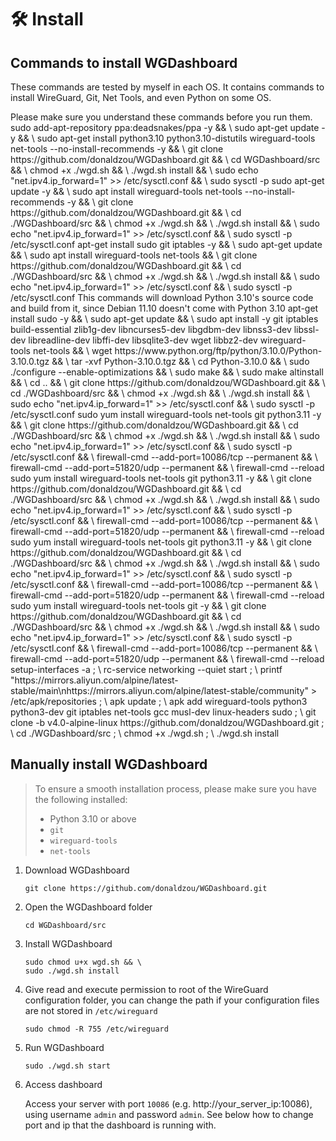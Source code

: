 # 🛠 Install

## Commands to install WGDashboard

These commands are tested by myself in each OS. It contains commands to install WireGuard, Git, Net Tools, and even Python on some OS.

<warning>
Please make sure you understand these commands before you run them.
</warning>

<tabs>
    <tab title="Ubuntu">
   <chapter title="20.04 LTS">
      <code-block lang="shell">
          sudo add-apt-repository ppa:deadsnakes/ppa -y && \
          sudo apt-get update -y && \
          sudo apt-get install python3.10 python3.10-distutils wireguard-tools net-tools --no-install-recommends -y && \
          git clone https://github.com/donaldzou/WGDashboard.git && \
          cd WGDashboard/src && \
          chmod +x ./wgd.sh && \
          ./wgd.sh install && \
          sudo echo "net.ipv4.ip_forward=1" >> /etc/sysctl.conf && \
          sudo sysctl -p
      </code-block>
   </chapter>
   <chapter title="22.04 LTS and 24.02 LTS">
      <code-block lang="shell">
          sudo apt-get update -y && \
          sudo apt install wireguard-tools net-tools --no-install-recommends -y && \
          git clone https://github.com/donaldzou/WGDashboard.git && \
          cd ./WGDashboard/src && \
          chmod +x ./wgd.sh && \
          ./wgd.sh install && \
          sudo echo "net.ipv4.ip_forward=1" >> /etc/sysctl.conf && \
          sudo sysctl -p /etc/sysctl.conf
      </code-block>
   </chapter>
   </tab>
   <tab title="Debian">
   <chapter title="12.6">
      <code-block lang="shell">
          apt-get install sudo git iptables -y && \ 
          sudo apt-get update && \
          sudo apt install wireguard-tools net-tools && \
          git clone https://github.com/donaldzou/WGDashboard.git && \
          cd ./WGDashboard/src && \
          chmod +x ./wgd.sh && \
          ./wgd.sh install && \
          sudo echo "net.ipv4.ip_forward=1" >> /etc/sysctl.conf && \
          sudo sysctl -p /etc/sysctl.conf
      </code-block>
   </chapter>
   <chapter title="11.10">
      <warning>This commands will download Python 3.10's source code and build from it, since Debian 11.10 doesn't come with Python 3.10</warning>
      <code-block lang="shell">
          apt-get install sudo -y && \ 
          sudo apt-get update && \ 
          sudo apt install -y git iptables build-essential zlib1g-dev libncurses5-dev libgdbm-dev libnss3-dev libssl-dev libreadline-dev libffi-dev libsqlite3-dev wget libbz2-dev wireguard-tools net-tools && \ 
          wget https://www.python.org/ftp/python/3.10.0/Python-3.10.0.tgz && \ 
          tar -xvf Python-3.10.0.tgz && \ 
          cd Python-3.10.0 && \ 
          sudo ./configure --enable-optimizations && \ 
          sudo make && \ 
          sudo make altinstall && \ 
          cd .. && \ 
          git clone https://github.com/donaldzou/WGDashboard.git && \ 
          cd ./WGDashboard/src && \ 
          chmod +x ./wgd.sh && \ 
          ./wgd.sh install && \ 
          sudo echo "net.ipv4.ip_forward=1" >> /etc/sysctl.conf && \
          sudo sysctl -p /etc/sysctl.conf
      </code-block>
   </chapter>
   </tab>
   <tab title="Red Hat Enterprise Linux">
   <chapter title="9.4">
      <code-block lang="shell">
          sudo yum install wireguard-tools net-tools git python3.11 -y && \
          git clone https://github.com/donaldzou/WGDashboard.git && \
          cd ./WGDashboard/src && \
          chmod +x ./wgd.sh && \
          ./wgd.sh install && \
          sudo echo "net.ipv4.ip_forward=1" >> /etc/sysctl.conf && \
          sudo sysctl -p /etc/sysctl.conf && \
          firewall-cmd --add-port=10086/tcp --permanent && \
          firewall-cmd --add-port=51820/udp --permanent && \
          firewall-cmd --reload
      </code-block>
   </chapter>
   </tab>
   <tab title="CentOS">
   <chapter title="9-Stream">
      <code-block lang="shell">
          sudo yum install wireguard-tools net-tools git python3.11 -y && \
          git clone https://github.com/donaldzou/WGDashboard.git && \
          cd ./WGDashboard/src && \
          chmod +x ./wgd.sh && \
          ./wgd.sh install && \
          sudo echo "net.ipv4.ip_forward=1" >> /etc/sysctl.conf && \
          sudo sysctl -p /etc/sysctl.conf && \
          firewall-cmd --add-port=10086/tcp --permanent && \
          firewall-cmd --add-port=51820/udp --permanent && \
          firewall-cmd --reload
      </code-block>
   </chapter>
   </tab>
   <tab title="AlmaLinux">
        <chapter title="9.4 (Seafoam Ocelot)">
            <code-block lang="shell">
                sudo yum install wireguard-tools net-tools git python3.11 -y && \
                git clone https://github.com/donaldzou/WGDashboard.git && \
                cd ./WGDashboard/src && \
                chmod +x ./wgd.sh && \
                ./wgd.sh install && \
                sudo echo "net.ipv4.ip_forward=1" >> /etc/sysctl.conf && \
                sudo sysctl -p /etc/sysctl.conf && \
                firewall-cmd --add-port=10086/tcp --permanent && \
                firewall-cmd --add-port=51820/udp --permanent && \
                firewall-cmd --reload
            </code-block>
        </chapter>
    </tab>
    <tab title="Fedora">
		<chapter title="40, 39 and 38">
			<code-block lang="shell">
				sudo yum install wireguard-tools net-tools git -y && \
				git clone https://github.com/donaldzou/WGDashboard.git && \
				cd ./WGDashboard/src && \
				chmod +x ./wgd.sh && \
				./wgd.sh install && \
				sudo echo "net.ipv4.ip_forward=1" >> /etc/sysctl.conf && \
				sudo sysctl -p /etc/sysctl.conf && \
				firewall-cmd --add-port=10086/tcp --permanent && \
				firewall-cmd --add-port=51820/udp --permanent && \
				firewall-cmd --reload
			</code-block>
		</chapter>
    </tab>
    <tab title="Alpine Linux">
		<chapter title="3.20.2">
			<code-block lang="shell">
               setup-interfaces -a ; \
               rc-service networking --quiet start ; \
               printf "https://mirrors.aliyun.com/alpine/latest-stable/main\nhttps://mirrors.aliyun.com/alpine/latest-stable/community" > /etc/apk/repositories ; \
               apk update ; \
               apk add wireguard-tools python3 python3-dev git iptables net-tools gcc musl-dev linux-headers sudo ; \
               git clone -b v4.0-alpine-linux https://github.com/donaldzou/WGDashboard.git ; \
               cd ./WGDashboard/src ; \
               chmod +x ./wgd.sh ; \
               ./wgd.sh install
			</code-block>
		</chapter>
    </tab>
</tabs>


## Manually install WGDashboard

> To ensure a smooth installation process, please make sure you have the following installed:
> - Python 3.10 or above
> - `git`
> - `wireguard-tools`
> - `net-tools`

1. Download WGDashboard

   ```shell
   git clone https://github.com/donaldzou/WGDashboard.git

2. Open the WGDashboard folder

   ```shell
   cd WGDashboard/src
   ```

3. Install WGDashboard

   ```shell
   sudo chmod u+x wgd.sh && \
   sudo ./wgd.sh install
   ```

4. Give read and execute permission to root of the WireGuard configuration folder, you can change the path if your configuration files are not stored in `/etc/wireguard`

   ```shell
   sudo chmod -R 755 /etc/wireguard
   ```

5. Run WGDashboard

   ```shell
   sudo ./wgd.sh start
   ```

6. Access dashboard

   Access your server with port `10086` (e.g. http://your_server_ip:10086), using username `admin` and password `admin`. See below how to change port and ip that the dashboard is running with.


